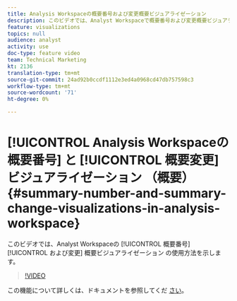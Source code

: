 ```yaml
---
title: Analysis Workspaceの概要番号および変更概要ビジュアライゼーション
description: このビデオでは、Analyst Workspaceで概要番号および変更概要ビジュアライゼーションを使用する方法を示します。
feature: visualizations
topics: null
audience: analyst
activity: use
doc-type: feature video
team: Technical Marketing
kt: 2136
translation-type: tm+mt
source-git-commit: 24ad92b0ccdf1112e3ed4a0968cd47db757598c3
workflow-type: tm+mt
source-wordcount: '71'
ht-degree: 0%

---
```



# [!UICONTROL Analysis Workspaceの概要番号] と [!UICONTROL 概要変更] ビジュアライゼーション  （概要） {#summary-number-and-summary-change-visualizations-in-analysis-workspace}

このビデオでは、Analyst Workspaceの [!UICONTROL 概要番号][!UICONTROL および変更] 概要ビジュアライゼーション  の使用方法を示します。

>[!VIDEO](https://video.tv.adobe.com/v/23992/?quality=12)

この機能について詳しくは、ドキュメントを参照してくだ [さい](https://marketing.adobe.com/resources/help/en_US/analytics/analysis-workspace/summary-number-change.html)。
